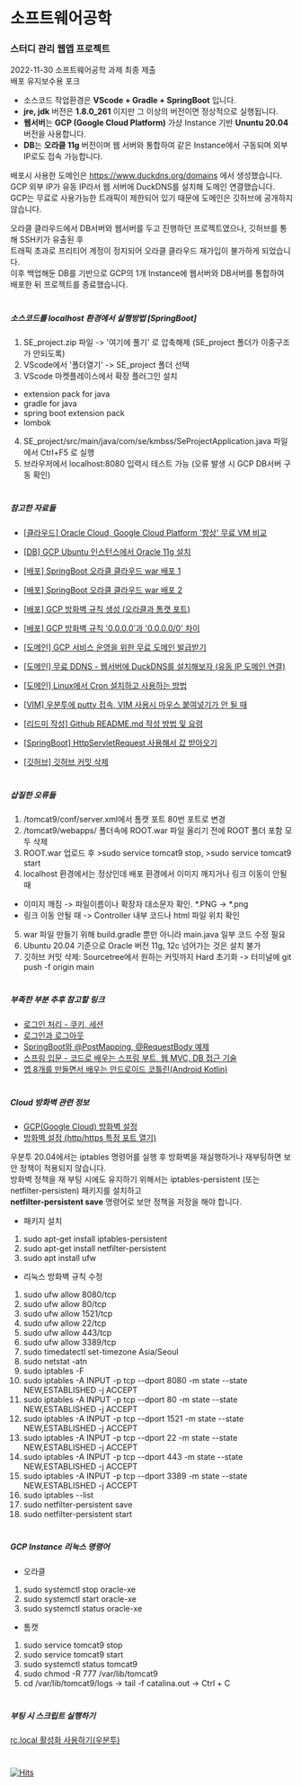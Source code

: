 # 소프트웨어공학  
### 스터디 관리 웹앱 프로젝트  
  
2022-11-30 소프트웨어공학 과제 최종 제출  
배포 유지보수용 포크  
  
- 소스코드 작업환경은 **VScode + Gradle + SpringBoot** 입니다.  
- **jre, jdk** 버전은 **1.8.0_261** 이지만 그 이상의 버전이면 정상적으로 실행됩니다.  
- **웹서버**는 **GCP (Google Cloud Platform)** 가상 Instance 기반 **Ununtu 20.04** 버전을 사용합니다.  
- **DB**는 **오라클 11g** 버전이며 웹 서버와 통합하여 같은 Instance에서 구동되며 외부 IP로도 접속 가능합니다.  
  
  
배포시 사용한 도메인은 https://www.duckdns.org/domains 에서 생성했습니다.  
GCP 외부 IP가 유동 IP라서 웹 서버에 DuckDNS를 설치해 도메인 연결했습니다.  
GCP는 무료로 사용가능한 트래픽이 제한되어 있기 때문에 도메인은 깃허브에 공개하지 않습니다.  
  
  
오라클 클라우드에서 DB서버와 웹서버를 두고 진행하던 프로젝트였으나, 깃허브를 통해 SSH키가 유출된 후  
트래픽 초과로 프리티어 계정이 정지되어 오라클 클라우드 재가입이 불가하게 되었습니다.  
이후 백업해둔 DB를 기반으로 GCP의 1개 Instance에 웹서버와 DB서버를 통합하여 배포한 뒤 프로젝트를 종료했습니다.  
  
#  
##### 소스코드를 localhost 환경에서 실행방법 [SpringBoot]  
1. SE_project.zip 파일 -> '여기에 풀기' 로 압축해제 (SE_project 폴더가 이중구조가 안되도록)  
2. VScode에서 '폴더열기' -> SE_project 폴더 선택  
3. VScode 마켓플레이스에서 확장 플러그인 설치  
- extension pack for java  
- gradle for java  
- spring boot extension pack  
- lombok  
4. SE_project/src/main/java/com/se/kmbss/SeProjectApplication.java 파일에서 Ctrl+F5 로 실행  
5. 브라우저에서 localhost:8080 입력시 테스트 가능 (오류 발생 시 GCP DB서버 구동 확인)  
  
#  
##### 참고한 자료들  
- [[클라우드] Oracle Cloud, Google Cloud Platform '항상' 무료 VM 비교](https://www.clien.net/service/board/lecture/15394952)  

- [[DB] GCP Ubuntu 인스턴스에서 Oracle 11g 설치](https://co-deok.tistory.com/70)  

- [[배포] SpringBoot 오라클 클라우드 war 배포 1](https://velog.io/@away0419/spring-boot오라클-클라우드-war-배포-1.클라우드-가입-및-인스턴스-생성)  
- [[배포] SpringBoot 오라클 클라우드 war 배포 2](https://uragil-jay.tistory.com/32)  
- [[배포] GCP 방화벽 규칙 생성 (오라클과 톰캣 포트)](https://gusrb.tistory.com/50)  
- [[배포] GCP 방화벽 규칙 '0.0.0.0'과 '0.0.0.0/0' 차이](https://willbesoon.tistory.com/78)  

- [[도메인] GCP 서비스 운영을 위한 무료 도메인 발급받기](https://blog.dalso.org/google-cloud-platform-2/nas-project/8678)  
- [[도메인] 무료 DDNS - 웹서버에 DuckDNS를 설치해보자 (유동 IP 도메인 연결)](https://jimnong.tistory.com/788)  
- [[도메인] Linux에서 Cron 설치하고 사용하는 방법](https://webisfree.com/2020-07-02/linux에서-cron을-사용하는-방법-작업-스케쥴-등록하기)  

- [[VIM] 우분투에 putty 접속, VIM 사용시 마우스 붙여넣기가 안 될 때](https://vlee.kr/1144)  

- [[리드미 작성] Github README.md 작성 방법 및 요령](https://lsh424.tistory.com/37)  

- [[SpringBoot] HttpServletRequest 사용해서 값 받아오기](https://hongku.tistory.com/118)  

- [[깃허브] 깃허브 커밋 삭제](https://0urtrees.tistory.com/44)  
  
#
##### 삽질한 오류들  
1. /tomcat9/conf/server.xml에서 톰캣 포트 80번 포트로 변경  
2. /tomcat9/webapps/ 폴더속에 ROOT.war 파일 올리기 전에 ROOT 폴더 포함 모두 삭제  
3. ROOT.war 업로드 후 >sudo service tomcat9 stop, >sudo service tomcat9 start  
4. localhost 환경에서는 정상인데 배포 환경에서 이미지 깨지거나 링크 이동이 안될 때  
- 이미지 깨짐 -> 파일이름이나 확장자 대소문자 확인. *.PNG -> *.png  
- 링크 이동 안될 때 -> Controller 내부 코드나 html 파일 위치 확인  
5. war 파일 만들기 위해 build.gradle 뿐만 아니라 main.java 일부 코드 수정 필요  
6. Ubuntu 20.04 기준으로 Oracle 버전 11g, 12c 넘어가는 것은 설치 불가  
7. 깃허브 커밋 삭제: Sourcetree에서 원하는 커밋까지 Hard 초기화 -> 터미널에 git push -f origin main
  
#  
##### 부족한 부분 추후 참고할 링크  
- [로그인 처리 - 쿠키, 세션](https://velog.io/@sorzzzzy/Spring-Boot5-6.-로그인-처리1-쿠키-세션)  
- [로그인과 로그아웃](https://wikidocs.net/162255)  
- [SpringBoot와 @PostMapping, @RequestBody 예제](https://memostack.tistory.com/162)  
- [스프링 입문 - 코드로 배우는 스프링 부트, 웹 MVC, DB 접근 기술](https://inf.run/Hm59)  
- [앱 8개를 만들면서 배우는 안드로이드 코틀린(Android Kotlin)](https://inf.run/LLn8)  
  
#   
##### Cloud 방화벽 관련 정보  
- [GCP(Google Cloud) 방화벽 설정](https://kibua20.tistory.com/96)  
- [방화벽 설정 (http/https 특정 포트 열기)](https://kibua20.tistory.com/124)  
  
우분투 20.04에서는 iptables 명령어를 실행 후 방화벽을 재실행하거나 재부팅하면 보안 정책이 적용되지 않습니다.  
방화벽 정책을 재 부팅 시에도 유지하기 위해서는 iptables-persistent (또는 netfilter-persisten) 패키지를 설치하고  
**netfilter-persistent save** 명령어로 보안 정책을 저장을 해야 합니다.  
  
- 패키지 설치  
1. sudo apt-get install iptables-persistent  
2. sudo apt-get install netfilter-persistent  
3. sudo apt install ufw  
  
- 리눅스 방화벽 규칙 수정  
1. sudo ufw allow 8080/tcp  
2. sudo ufw allow 80/tcp  
3. sudo ufw allow 1521/tcp  
4. sudo ufw allow 22/tcp  
5. sudo ufw allow 443/tcp  
6. sudo ufw allow 3389/tcp  
7. sudo timedatectl set-timezone Asia/Seoul  
8. sudo netstat -atn  
9. sudo iptables -F  
10. sudo iptables -A INPUT -p tcp --dport 8080 -m state --state NEW,ESTABLISHED -j ACCEPT  
11. sudo iptables -A INPUT -p tcp --dport 80 -m state --state NEW,ESTABLISHED -j ACCEPT  
12. sudo iptables -A INPUT -p tcp --dport 1521 -m state --state NEW,ESTABLISHED -j ACCEPT  
13. sudo iptables -A INPUT -p tcp --dport 22 -m state --state NEW,ESTABLISHED -j ACCEPT  
14. sudo iptables -A INPUT -p tcp --dport 443 -m state --state NEW,ESTABLISHED -j ACCEPT  
15. sudo iptables -A INPUT -p tcp --dport 3389 -m state --state NEW,ESTABLISHED -j ACCEPT  
16. sudo iptables --list
17. sudo netfilter-persistent save  
18. sudo netfilter-persistent start  
  
#  
##### GCP Instance 리눅스 명령어
- 오라클  
1. sudo systemctl stop oracle-xe  
2. sudo systemctl start oracle-xe  
3. sudo systemctl status oracle-xe  
  
- 톰캣     
1. sudo service tomcat9 stop  
2. sudo service tomcat9 start  
3. sudo systemctl status tomcat9  
4. sudo chmod -R 777 /var/lib/tomcat9  
5. cd /var/lib/tomcat9/logs -> tail -f catalina.out -> Ctrl + C  
  
#  
##### 부팅 시 스크립트 실행하기  
[rc.local 활성화 사용하기(우분투)](https://hoing.io/archives/16180)  
  
#  
[![Hits](https://hits.seeyoufarm.com/api/count/incr/badge.svg?url=https%3A%2F%2Fgithub.com%2Fjihune%2FSE_project&count_bg=%2379C83D&title_bg=%23555555&icon=&icon_color=%23E7E7E7&title=hits&edge_flat=false)](https://hits.seeyoufarm.com)
